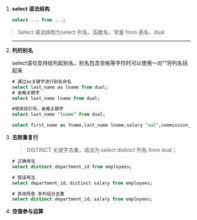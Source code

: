 1. **select 语法结构**

   ```sql
   select ... from ...;
   ```

   

> Select 语法结构为select  列名、函数名、常量  from 表名、dual



2. ------

   **列的别名**

   select语句支持给列起别名，别名包含空格等字符时可以使用一对“”将列名括起来

   

   ```sql
   # 通过as关键字进行别名命名
   select last_name as lname from dual;
   # 省略关键字
   select last_name lname from dual;
   
   #使用双引号，省略关键字
   select last_name "lname" from dual;
   
   select first_name as fname,last_name lname,salary "sal",commission_pct "cp this year" from employees order by commission_pct desc limit 5;
   ```

   

3. **去除重复行**

   > DISTINCT 关键字去重，语法为 select distinct 列名 from dual；

   ```sql
   # 正确用法
   select distinct department_id from employees;
   
   # 错误用法
   select department_id，distinct salary from employees;
   
   # 其他场景-多列组合去重
   select distinct department_id，salary from employees;
   
   ```

   

4. **空值参与运算**